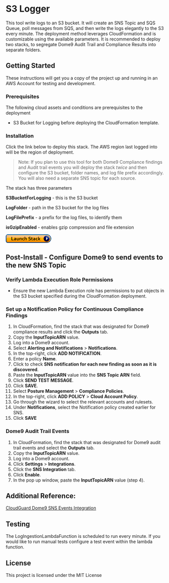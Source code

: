# S3 Logger

This tool write logs to an S3 bucket. It will create an SNS Topic and SQS Queue, poll messages from SQS, and then write the logs elegantly to the S3 every minute. The deployment method leverages CloudFormation and is customizable using the available parameters. It is recommended to deploy two stacks, to segregate Dome9 Audit Trail and Compliance Results into separate folders.

## Getting Started

These instructions will get you a copy of the project up and running in an AWS Account for testing and development.

### Prerequisites

The following cloud assets and conditions are prerequisites to the deployment

* S3 Bucket for Logging before deploying the CloudFormation template.

### Installation

Click the link below to deploy this stack. The AWS region last logged into will be the region of deployment.
> Note: If you plan to use this tool for both Dome9 Compliance findings and Audit trail events you will deploy the stack _twice_ and then configure the S3 bucket, folder names, and log file prefix accordingly. You will also need a separate SNS topic for each source. 

The stack has three parameters

**S3BucketForLogging** - this is the S3 bucket

**LogFolder** - path in the S3 bucket for the log files

**LogFilePrefix** - a prefix for the log files, to identify them

**isGzipEnabled** - enables gzip compression and file extension


[<img src="docs/pictures/cloudformation-launch-stack.png">](https://console.aws.amazon.com/cloudformation/home?#/stacks/new?stackName=dome9s3Logger&templateURL=https://dome9-tools-us-east-1.s3.amazonaws.com/dome9s3logger/s3logger_cftemplate.yaml)

## Post-Install - Configure Dome9 to send events to the new SNS Topic

### Verify Lambda Execution Role Permissions
* Ensure the new Lambda Execution role has permissions to put objects in the S3 bucket specified during the CloudFormation deployment.

### Set up a Notification Policy for Continuous Compliance Findings
1. In CloudFormation, find the stack that was designated for Dome9 compliance results and click the **Outputs** tab. 
1. Copy the **InputTopicARN** value.
1. Log into a Dome9 account.
1. Select **Alerting and Notifications** > **Notifications**.
1. In the top-right, click  **ADD NOTIFICATION**.
1. Enter a policy **Name**.
1. Click to check **SNS notification for each new finding as soon as it is discovered**.
1. Paste the **InputTopicARN** value into the **SNS Topic ARN** field.
1. Click **SEND TEST MESSAGE**.
1. Click **SAVE**.
1. Select **Posture Management** > **Compliance Policies**.
1. In the top-right, click  **ADD POLICY** > **Cloud Account Policy**.
1. Go through the wizard to select the relevant accounts and rulesets.
1. Under **Notifications**, select the Notification policy created earlier for SNS.
1. Click **SAVE**

### Dome9 Audit Trail Events
1. In CloudFormation, find the stack that was designated for Dome9 audit trail events and select the **Outputs** tab. 
1. Copy the **InputTopicARN** value.
1. Log into a Dome9 account.  
1. Click **Settings** > **Integrations**. 
1. Click the **SNS Integration** tab.
1. Click **Enable**.
1. In the pop up window, paste the **InputTopicARN** value (step 4).

## Additional Reference: 
[CloudGuard Dome9 SNS Events Integration](https://supportcenter.checkpoint.com/supportcenter/portal?eventSubmit_doGoviewsolutiondetails=&solutionid=sk145195&partition=General&product=CloudGuard)


## Testing
The LogIngestionLambdaFunction is scheduled to run every minute. If you would like to run manual tests configure a test event within the lambda function.

## License

This project is licensed under the MIT License

